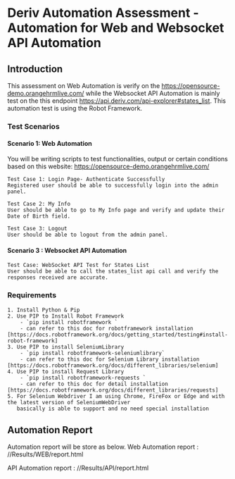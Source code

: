 # Deriv Automation Assessment - Automation for Web and Websocket API Automation

## Introduction

This assessment on Web Automation is verify on the https://opensource-demo.orangehrmlive.com/ while the Websocket API 
Automation is mainly test on the this endpoint https://api.deriv.com/api-explorer#states_list. This automation test is 
using the Robot Framework.  

### Test Scenarios

#### Scenario 1: Web Automation

You will be writing scripts to test functionalities, output or certain conditions based on this website: https://opensource-demo.orangehrmlive.com/

    Test Case 1: Login Page- Authenticate Successfully
    Registered user should be able to successfully login into the admin panel.

    Test Case 2: My Info
    User should be able to go to My Info page and verify and update their Date of Birth field.

    Test Case 3: Logout
    User should be able to logout from the admin panel.

#### Scenario 3 : Websocket API Automation
    
    Test Case: WebSocket API Test for States List
    User should be able to call the states_list api call and verify the responses received are accurate.


### Requirements 

    1. Install Python & Pip
    2. Use PIP to Install Robot Framework
        - `pip install robotframework `
        - can refer to this doc for robotframework installation [https://docs.robotframework.org/docs/getting_started/testing#install-robot-framework]
    3. Use PIP to install SeleniumLibrary
        - `pip install robotframework-seleniumlibrary`
        - can refer to this doc for Selenium Library installation [https://docs.robotframework.org/docs/different_libraries/selenium] 
    4. Use PIP to install Request Library
        - `pip install robotframework-requests `
        - can refer to this doc for detail installation [https://docs.robotframework.org/docs/different_libraries/requests] 
    5. For Selenium Webdriver I am using Chrome, FireFox or Edge and with the latest version of SeleniumWebDriver 
       basically is able to support and no need special installation

## Automation Report

Automation report will be store as below.
Web Automation report :
//Results/WEB/report.html

API Automation report :
//Results/API/report.html